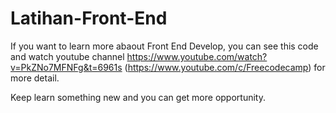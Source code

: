 # Latihan-Front-End

If you want to learn more abaout Front End Develop, you can see this code and watch youtube channel https://www.youtube.com/watch?v=PkZNo7MFNFg&t=6961s (https://www.youtube.com/c/Freecodecamp) for more detail.

Keep learn something new and you can get more opportunity.
